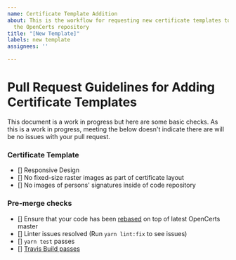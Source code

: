 ```yaml
---
name: Certificate Template Addition
about: This is the workflow for requesting new certificate templates to be added to
  the OpenCerts repository
title: "[New Template]"
labels: new template
assignees: ''

---
```


# Pull Request Guidelines for Adding Certificate Templates
This document is a work in progress but here are some basic checks. As this is a work in progress, meeting the below doesn't indicate there are will be no issues with your pull request.

### Certificate Template 
- [] Responsive Design
- [] No fixed-size raster images as part of certificate layout
- [] No images of persons' signatures inside of code repository

### Pre-merge checks

- [] Ensure that your code has been [rebased](https://www.digitalocean.com/community/tutorials/how-to-rebase-and-update-a-pull-request) on top of latest OpenCerts master
- [] Linter issues resolved (Run `yarn lint:fix` to see issues)
- [] `yarn test` passes
- [] [Travis Build passes](https://docs.travis-ci.com/user/for-beginners/)
